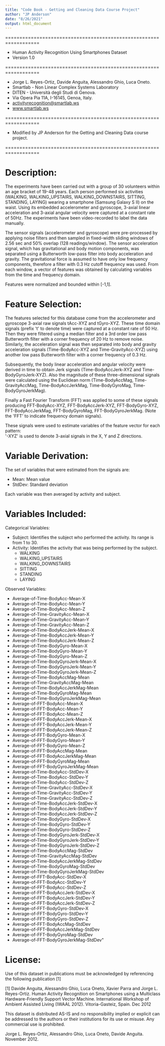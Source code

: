 ```yaml
---
title: "Code Book - Getting and Cleaning Data Course Project"
author: "JP Anderson"
date: "8/26/2021"
output: html_document
---
```


==================================================================

* Human Activity Recognition Using Smartphones Dataset
* Version 1.0

==================================================================

* Jorge L. Reyes-Ortiz, Davide Anguita, Alessandro Ghio, Luca Oneto.
* Smartlab - Non Linear Complex Systems Laboratory
* DITEN - Università degli Studi di Genova.
* Via Opera Pia 11A, I-16145, Genoa, Italy.
* activityrecognition@smartlab.ws
* www.smartlab.ws

==================================================================

* Modified by JP Anderson for the Getting and Cleaning Data course project.

==================================================================

Description:
============

The experiments have been carried out with a group of 30 volunteers within an age bracket of 19-48 years. Each person performed six activities (WALKING, WALKING_UPSTAIRS, WALKING_DOWNSTAIRS, SITTING, STANDING, LAYING) wearing a smartphone (Samsung Galaxy S II) on the waist. Using its embedded accelerometer and gyroscope, 3-axial linear acceleration and 3-axial angular velocity were captured at a constant rate of 50Hz. The experiments have been video-recorded to label the data manually.

The sensor signals (accelerometer and gyroscope) were pre-processed by applying noise filters and then sampled in fixed-width sliding windows of 2.56 sec and 50% overlap (128 readings/window). The sensor acceleration signal, which has gravitational and body motion components, was separated using a Butterworth low-pass filter into body acceleration and gravity. The gravitational force is assumed to have only low frequency components, therefore a filter with 0.3 Hz cutoff frequency was used. From each window, a vector of features was obtained by calculating variables from the time and frequency domain.

Features were normalized and bounded within [-1,1].

Feature Selection:
==================

The features selected for this database come from the accelerometer and gyroscope 3-axial raw signals tAcc-XYZ and tGyro-XYZ. These time domain signals (prefix 't' to denote time) were captured at a constant rate of 50 Hz. Then they were filtered using a median filter and a 3rd order low pass Butterworth filter with a corner frequency of 20 Hz to remove noise. Similarly, the acceleration signal was then separated into body and gravity acceleration signals (Time-BodyAcc-XYZ and Time-GravityAcc-XYZ) using another low pass Butterworth filter with a corner frequency of 0.3 Hz. 

Subsequently, the body linear acceleration and angular velocity were derived in time to obtain Jerk signals (Time-BodyAccJerk-XYZ and Time-BodyGyroJerk-XYZ). Also the magnitude of these three-dimensional signals were calculated using the Euclidean norm (Time-BodyAccMag, Time-GravityAccMag, Time-BodyAccJerkMag, Time-BodyGyroMag, Time-BodyGyroJerkMag). 

Finally a Fast Fourier Transform (FFT) was applied to some of these signals producing FFT-BodyAcc-XYZ, FFT-BodyAccJerk-XYZ, FFT-BodyGyro-XYZ, FFT-BodyAccJerkMag, FFT-BodyGyroMag, FFT-BodyGyroJerkMag. (Note the 'FFT' to indicate frequency domain signals). 

These signals were used to estimate variables of the feature vector for each pattern:  
'-XYZ' is used to denote 3-axial signals in the X, Y and Z directions.

Variable Derivation:
====================

The set of variables that were estimated from the signals are: 

* Mean: Mean value
* StdDev: Standard deviation

Each variable was then averaged by activity and subject.

Variables Included:
===================

Categorical Variables:

* Subject: Identifies the subject who performed the activity. Its range is from 1 to 30.
* Activity: Identifies the activity that was being performed by the subject.
    + WALKING
    + WALKING_UPSTAIRS
    + WALKING_DOWNSTAIRS
    + SITTING
    + STANDING
    + LAYING

Observed Variables:

* Average-of-Time-BodyAcc-Mean-X
* Average-of-Time-BodyAcc-Mean-Y
* Average-of-Time-BodyAcc-Mean-Z
* Average-of-Time-GravityAcc-Mean-X
* Average-of-Time-GravityAcc-Mean-Y
* Average-of-Time-GravityAcc-Mean-Z
* Average-of-Time-BodyAccJerk-Mean-X
* Average-of-Time-BodyAccJerk-Mean-Y
* Average-of-Time-BodyAccJerk-Mean-Z
* Average-of-Time-BodyGyro-Mean-X
* Average-of-Time-BodyGyro-Mean-Y
* Average-of-Time-BodyGyro-Mean-Z
* Average-of-Time-BodyGyroJerk-Mean-X
* Average-of-Time-BodyGyroJerk-Mean-Y
* Average-of-Time-BodyGyroJerk-Mean-Z
* Average-of-Time-BodyAccMag-Mean
* Average-of-Time-GravityAccMag-Mean
* Average-of-Time-BodyAccJerkMag-Mean
* Average-of-Time-BodyGyroMag-Mean
* Average-of-Time-BodyGyroJerkMag-Mean
* Average-of-FFT-BodyAcc-Mean-X
* Average-of-FFT-BodyAcc-Mean-Y
* Average-of-FFT-BodyAcc-Mean-Z
* Average-of-FFT-BodyAccJerk-Mean-X
* Average-of-FFT-BodyAccJerk-Mean-Y
* Average-of-FFT-BodyAccJerk-Mean-Z
* Average-of-FFT-BodyGyro-Mean-X
* Average-of-FFT-BodyGyro-Mean-Y
* Average-of-FFT-BodyGyro-Mean-Z
* Average-of-FFT-BodyAccMag-Mean
* Average-of-FFT-BodyAccJerkMag-Mean
* Average-of-FFT-BodyGyroMag-Mean
* Average-of-FFT-BodyGyroJerkMag-Mean
* Average-of-Time-BodyAcc-StdDev-X
* Average-of-Time-BodyAcc-StdDev-Y
* Average-of-Time-BodyAcc-StdDev-Z
* Average-of-Time-GravityAcc-StdDev-X
* Average-of-Time-GravityAcc-StdDev-Y
* Average-of-Time-GravityAcc-StdDev-Z
* Average-of-Time-BodyAccJerk-StdDev-X
* Average-of-Time-BodyAccJerk-StdDev-Y
* Average-of-Time-BodyAccJerk-StdDev-Z
* Average-of-Time-BodyGyro-StdDev-X
* Average-of-Time-BodyGyro-StdDev-Y
* Average-of-Time-BodyGyro-StdDev-Z
* Average-of-Time-BodyGyroJerk-StdDev-X
* Average-of-Time-BodyGyroJerk-StdDev-Y
* Average-of-Time-BodyGyroJerk-StdDev-Z
* Average-of-Time-BodyAccMag-StdDev
* Average-of-Time-GravityAccMag-StdDev
* Average-of-Time-BodyAccJerkMag-StdDev
* Average-of-Time-BodyGyroMag-StdDev
* Average-of-Time-BodyGyroJerkMag-StdDev
* Average-of-FFT-BodyAcc-StdDev-X
* Average-of-FFT-BodyAcc-StdDev-Y
* Average-of-FFT-BodyAcc-StdDev-Z
* Average-of-FFT-BodyAccJerk-StdDev-X
* Average-of-FFT-BodyAccJerk-StdDev-Y
* Average-of-FFT-BodyAccJerk-StdDev-Z
* Average-of-FFT-BodyGyro-StdDev-X
* Average-of-FFT-BodyGyro-StdDev-Y
* Average-of-FFT-BodyGyro-StdDev-Z
* Average-of-FFT-BodyAccMag-StdDev
* Average-of-FFT-BodyAccJerkMag-StdDev
* Average-of-FFT-BodyGyroMag-StdDev
* Average-of-FFT-BodyGyroJerkMag-StdDev"

License:
========
Use of this dataset in publications must be acknowledged by referencing the following publication [1] 

[1] Davide Anguita, Alessandro Ghio, Luca Oneto, Xavier Parra and Jorge L. Reyes-Ortiz. Human Activity Recognition on Smartphones using a Multiclass Hardware-Friendly Support Vector Machine. International Workshop of Ambient Assisted Living (IWAAL 2012). Vitoria-Gasteiz, Spain. Dec 2012

This dataset is distributed AS-IS and no responsibility implied or explicit can be addressed to the authors or their institutions for its use or misuse. Any commercial use is prohibited.

Jorge L. Reyes-Ortiz, Alessandro Ghio, Luca Oneto, Davide Anguita. November 2012.

